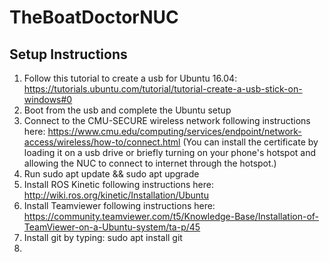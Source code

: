 # TheBoatDoctorNUC

## Setup Instructions
1.  Follow this tutorial to create a usb for Ubuntu 16.04: https://tutorials.ubuntu.com/tutorial/tutorial-create-a-usb-stick-on-windows#0
2.  Boot from the usb and complete the Ubuntu setup
3.  Connect to the CMU-SECURE wireless network following instructions here: https://www.cmu.edu/computing/services/endpoint/network-access/wireless/how-to/connect.html (You can install the certificate by loading it on a usb drive or briefly turning on your phone's hotspot and allowing the NUC to connect to internet through the hotspot.)
4.  Run sudo apt update && sudo apt upgrade
5.  Install ROS Kinetic following instructions here: http://wiki.ros.org/kinetic/Installation/Ubuntu
6.  Install Teamviewer following instructions here: https://community.teamviewer.com/t5/Knowledge-Base/Installation-of-TeamViewer-on-a-Ubuntu-system/ta-p/45
7.  Install git by typing: sudo apt install git
8.  
